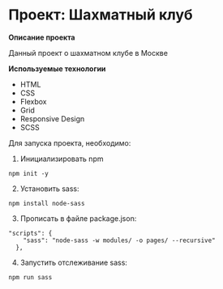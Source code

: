 # Проект: Шахматный клуб

**Описание проекта**

Данный проект о шахматном клубе в Москве

**Используемые технологии**

- HTML
- CSS
- Flexbox
- Grid
- Responsive Design
- SCSS

Для запуска проекта, необходимо:
1. Инициализировать npm
```
npm init -y
```
2. Установить sass:
```
npm install node-sass
```
3. Прописать в файле package.json:
```
"scripts": {
    "sass": "node-sass -w modules/ -o pages/ --recursive"
  },
```
4. Запустить отслеживание sass:
```
npm run sass
```
